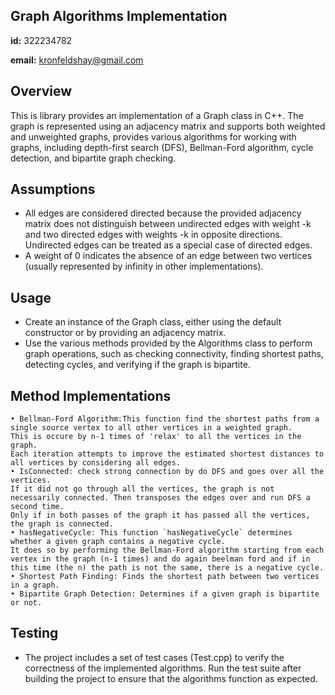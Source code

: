 ## Graph Algorithms Implementation

**id:** 322234782

**email:** kronfeldshay@gmail.com

## Overview
This is library provides an implementation of a Graph class in C++. The graph is represented using an adjacency matrix and supports both weighted and unweighted graphs, provides various algorithms for working with graphs, including depth-first search (DFS), Bellman-Ford algorithm, cycle detection, and bipartite graph checking.

## Assumptions
- All edges are considered directed because the provided adjacency matrix does not distinguish between undirected edges with weight -k and two directed edges with weights -k in opposite directions. Undirected edges can be treated as a special case of directed edges.
- A weight of 0 indicates the absence of an edge between two vertices (usually represented by infinity in other implementations).

## Usage
- Create an instance of the Graph class, either using the default constructor or by providing an adjacency matrix.
- Use the various methods provided by the Algorithms class to perform graph operations, such as checking connectivity, finding shortest paths, detecting cycles, and verifying if the graph is bipartite.

## Method Implementations
 
    • Bellman-Ford Algorithm:This function find the shortest paths from a single source vertex to all other vertices in a weighted graph. 
    This is occure by n-1 times of 'relax' to all the vertices in the graph.
    Each iteration attempts to improve the estimated shortest distances to all vertices by considering all edges. 
    • IsConnected: check strong connection by do DFS and goes over all the vertices.
    If it did not go through all the vertices, the graph is not necessarily connected. Then transposes the edges over and run DFS a second time.
    Only if in both passes of the graph it has passed all the vertices, the graph is connected.
    • hasNegativeCycle: This function `hasNegativeCycle` determines whether a given graph contains a negative cycle.
    It does so by performing the Bellman-Ford algorithm starting from each vertex in the graph (n-1 times) and do again beelman ford and if in this time (the n) the path is not the same, there is a negative cycle.  
    • Shortest Path Finding: Finds the shortest path between two vertices in a graph.
    • Bipartite Graph Detection: Determines if a given graph is bipartite or not.
    

## Testing
- The project includes a set of test cases (Test.cpp) to verify the correctness of the implemented algorithms. Run the test suite after building the project to ensure that the algorithms function as expected.
